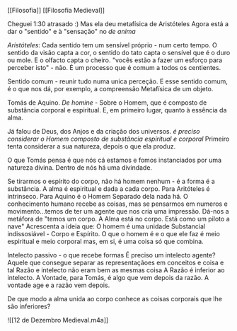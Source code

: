 [[Filosofia]]
[[Filosofia Medieval]]

Cheguei 1:30 atrasado :)
Mas ela deu metafísica de Aristóteles
Agora está a dar o "sentido" e à "sensação" no *de anima*

*Aristóteles*: Cada sentido tem um sensível próprio - num certo tempo. O sentido da visão capta a cor, o sentido do tato capta o sensível que é o duro ou mole. E o olfacto capta o cheiro.
"vocês estão a fazer um esforço para perceber isto" - não.
É um processo que é comum a todos os centientes.

Sentido comum - reunir tudo numa unica perceção.
E esse sentido comum, é o que nos dá, por exemplo, a compreensão Metafísica de um objeto.

Tomás de Aquino.
*De homine* - Sobre o Homem, que é composto de substância corporal e espiritual. E, em primeiro lugar, quanto à essência da alma.

Já falou de Deus, dos Anjos e da criação dos universos.
*é preciso considerar o Homem composto de substância espiritual e corporal*
Primeiro tenta considerar a sua natureza, depois o que ela produz.

O que Tomás pensa é que nós cá estamos e fomos instanciados por uma natureza divina. Dentro de nós há uma divindade.

Se tirarmos o espírito do corpo, não há homem nenhum - é a forma é a substância. A alma é espiritual e dada a cada corpo. Para Aritóteles é intrinseco.
Para Aquino é o Homem
Separado dela nada há.
O conhecimento humano recebe as coisas, mas se pensarmos em numeros e movimento...temos de ter um agente que nos cria uma impressão.
Dá-nos a metáfora de "temos um corpo. A Alma está no corpo. Está como um piloto a nave"
Acrescenta a ideia que: O homem é uma unidade Substancial indissosiável - Corpo e Espírito.
O que o homem é e o que ele faz é meio espiritual e meio corporal mas, em si, é uma coisa só que combina. 

Intelecto passivo  - o que recebe formas
É preciso um intelecto agente? Aquele que consegue separar as representaçãoes em conceitos e coisa e tal
Razão e intelecto não eram bem as mesmas coisa
A Razão é inferior ao intelecto.
A Vontade, para Tomás, é algo que vem depois da razão. A vontade age e a razão vem depois.


De que modo a alma unida ao corpo conhece as coisas corporais que lhe são inferiores?

![[12 de Dezembro Medieval.m4a]]

